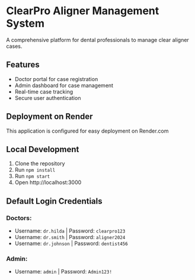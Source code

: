 # ClearPro Aligner Management System

A comprehensive platform for dental professionals to manage clear aligner cases.

## Features

- Doctor portal for case registration
- Admin dashboard for case management
- Real-time case tracking
- Secure user authentication

## Deployment on Render

This application is configured for easy deployment on Render.com

## Local Development

1. Clone the repository
2. Run `npm install`
3. Run `npm start`
4. Open http://localhost:3000

## Default Login Credentials

### Doctors:
- Username: `dr.hilda` | Password: `clearpro123`
- Username: `dr.smith` | Password: `aligner2024`
- Username: `dr.johnson` | Password: `dentist456`

### Admin:
- Username: `admin` | Password: `Admin123!`
